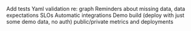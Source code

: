 Add tests
Yaml validation re: graph
Reminders about missing data, data expectations
SLOs
Automatic integrations
Demo build (deploy with just some demo data, no auth)
public/private metrics and deployments
